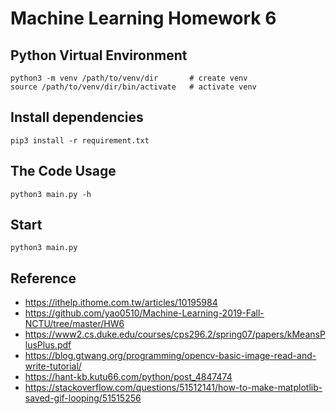 Machine Learning Homework 6
===============================================================================

## Python Virtual Environment
```
python3 -m venv /path/to/venv/dir       # create venv
source /path/to/venv/dir/bin/activate   # activate venv
```

## Install dependencies
```
pip3 install -r requirement.txt
```

## The Code Usage
```
python3 main.py -h
```

## Start
```
python3 main.py
```

## Reference
- https://ithelp.ithome.com.tw/articles/10195984
- https://github.com/yao0510/Machine-Learning-2019-Fall-NCTU/tree/master/HW6
- https://www2.cs.duke.edu/courses/cps296.2/spring07/papers/kMeansPlusPlus.pdf
- https://blog.gtwang.org/programming/opencv-basic-image-read-and-write-tutorial/
- https://hant-kb.kutu66.com/python/post_4847474
- https://stackoverflow.com/questions/51512141/how-to-make-matplotlib-saved-gif-looping/51515256
